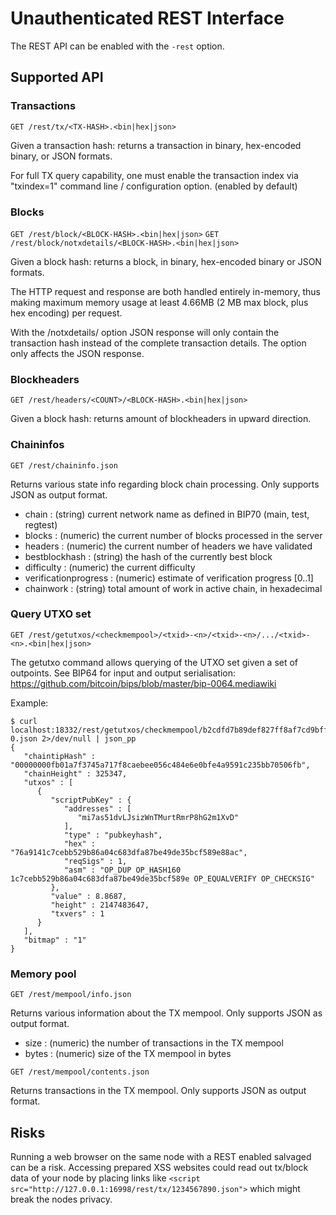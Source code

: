 # Unauthenticated REST Interface

The REST API can be enabled with the `-rest` option.

## Supported API

### Transactions

`GET /rest/tx/<TX-HASH>.<bin|hex|json>`

Given a transaction hash: returns a transaction in binary, hex-encoded binary,
or JSON formats.

For full TX query capability, one must enable the transaction index via
"txindex=1" command line / configuration option. (enabled by default)

### Blocks

`GET /rest/block/<BLOCK-HASH>.<bin|hex|json>`
`GET /rest/block/notxdetails/<BLOCK-HASH>.<bin|hex|json>`

Given a block hash: returns a block, in binary, hex-encoded binary or JSON
formats.

The HTTP request and response are both handled entirely in-memory, thus making
maximum memory usage at least 4.66MB (2 MB max block, plus hex encoding) per
request.

With the /notxdetails/ option JSON response will only contain the transaction
hash instead of the complete transaction details. The option only affects the
JSON response.

### Blockheaders

`GET /rest/headers/<COUNT>/<BLOCK-HASH>.<bin|hex|json>`

Given a block hash: returns <COUNT> amount of blockheaders in upward direction.

### Chaininfos

`GET /rest/chaininfo.json`

Returns various state info regarding block chain processing. Only supports JSON
as output format.

* chain : (string) current network name as defined in BIP70 (main, test,
  regtest)
* blocks : (numeric) the current number of blocks processed in the server
* headers : (numeric) the current number of headers we have validated
* bestblockhash : (string) the hash of the currently best block
* difficulty : (numeric) the current difficulty
* verificationprogress : (numeric) estimate of verification progress [0..1]
* chainwork : (string) total amount of work in active chain, in hexadecimal

### Query UTXO set

`GET /rest/getutxos/<checkmempool>/<txid>-<n>/<txid>-<n>/.../<txid>-<n>.<bin|hex|json>`

The getutxo command allows querying of the UTXO set given a set of outpoints.
See BIP64 for input and output serialisation: https://github.com/bitcoin/bips/blob/master/bip-0064.mediawiki

Example:

```
$ curl localhost:18332/rest/getutxos/checkmempool/b2cdfd7b89def827ff8af7cd9bff7627ff72e5e8b0f71210f92ea7a4000c5d75-0.json 2>/dev/null | json_pp
{
   "chaintipHash" : "00000000fb01a7f3745a717f8caebee056c484e6e0bfe4a9591c235bb70506fb",
   "chainHeight" : 325347,
   "utxos" : [
      {
         "scriptPubKey" : {
            "addresses" : [
               "mi7as51dvLJsizWnTMurtRmrP8hG2m1XvD"
            ],
            "type" : "pubkeyhash",
            "hex" : "76a9141c7cebb529b86a04c683dfa87be49de35bcf589e88ac",
            "reqSigs" : 1,
            "asm" : "OP_DUP OP_HASH160 1c7cebb529b86a04c683dfa87be49de35bcf589e OP_EQUALVERIFY OP_CHECKSIG"
         },
         "value" : 8.8687,
         "height" : 2147483647,
         "txvers" : 1
      }
   ],
   "bitmap" : "1"
}
```

### Memory pool

`GET /rest/mempool/info.json`

Returns various information about the TX mempool. Only supports JSON as output
format.

* size : (numeric) the number of transactions in the TX mempool
* bytes : (numeric) size of the TX mempool in bytes

`GET /rest/mempool/contents.json`

Returns transactions in the TX mempool. Only supports JSON as output format.

## Risks

Running a web browser on the same node with a REST enabled salvaged can be a
risk. Accessing prepared XSS websites could read out tx/block data of your node
by placing links like `<script src="http://127.0.0.1:16998/rest/tx/1234567890.json">`
which might break the nodes privacy.
